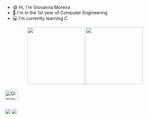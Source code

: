 
  
  

- 😄 Hi, I'm Giovanna Moreira
- 🦕 I'm in the 1st year of Computer Engineering 
- 💻 I’m currently learning C



<div align="center">
  <a href="https://beacons.ai/salesgiovanna">
  <img height="180em" src="https://github-readme-stats.vercel.app/api?username=salesgiovanna&show_icons=true&theme=dracula&include_all_commits=true&count_private=true"/>
  <img height="180em" src="https://github-readme-stats.vercel.app/api/top-langs/?username=salesgiovanna&layout=compact&langs_count=7&theme=dracula"/>
</div>

<div style="display: inline_block"><br>
<img align="center" alt="Giova-C" height="30" width="40" src="https://cdn.jsdelivr.net/gh/devicons/devicon/icons/c/c-plain.svg" />

</div>
  
  ##
<div> 
  <a href = "mailto:giovanna.salesm@gmail.com"><img src="https://img.shields.io/badge/-Gmail-%23333?style=for-the-badge&logo=gmail&logoColor=white" target="_blank"></a>
  <a href="https://www.linkedin.com/in/giovanna-moreira-082216182/" target="_blank"><img src="https://img.shields.io/badge/-LinkedIn-%230077B5?style=for-the-badge&logo=linkedin&logoColor=white" target="_blank"></a> 

 

 
</div>


